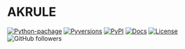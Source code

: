 # AKRULE
[![Python-pachage](https://img.shields.io/badge/python--pachage-passing-green?logo=github)](https://github.com/Hasan-Basri-Akcay/akrule/actions)
[![Pyversions](https://img.shields.io/pypi/pyversions/ibm-analytics-engine-python.svg?logo=python)](https://pypi.python.org/pypi/ibm-analytics-engine-python)
[![PyPI](https://img.shields.io/pypi/v/akrule?logo=python)](https://pypi.org/project/akrule/)
[![Docs](https://img.shields.io/badge/docs-passing-green)](https://medium.com/@hasan.basri.akcay)
[![License](https://img.shields.io/badge/License-Apache_2.0-blue.svg)](https://opensource.org/licenses/Apache-2.0)
![GitHub followers](https://img.shields.io/github/followers/Hasan-Basri-Akcay?logo=github)

